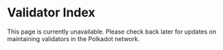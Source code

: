 # Validator Index

This page is currently unavailable. Please check back later for updates on maintaining validators in the Polkadot network.
